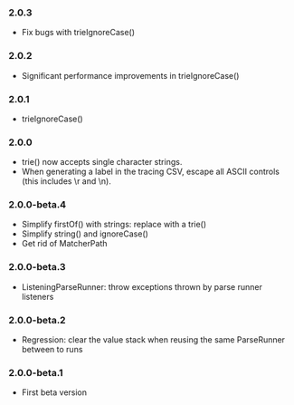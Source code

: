 ### 2.0.3

* Fix bugs with trieIgnoreCase()

### 2.0.2

* Significant performance improvements in trieIgnoreCase()

### 2.0.1

* trieIgnoreCase()

### 2.0.0

* trie() now accepts single character strings.
* When generating a label in the tracing CSV, escape all ASCII controls (this
  includes \r and \n).

### 2.0.0-beta.4

* Simplify firstOf() with strings: replace with a trie()
* Simplify string() and ignoreCase()
* Get rid of MatcherPath

### 2.0.0-beta.3

* ListeningParseRunner: throw exceptions thrown by parse runner listeners

### 2.0.0-beta.2

* Regression: clear the value stack when reusing the same ParseRunner between to
  runs

### 2.0.0-beta.1

* First beta version

